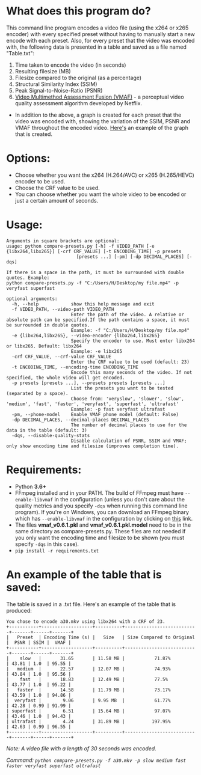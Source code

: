 # What does this program do?
This command line program encodes a video file (using the x264 or x265 encoder) with every specified preset without having to manually start a new encode with each preset. Also, for every preset that the video was encoded with, the following data is presented in a table and saved as a file named "Table.txt":
1. Time taken to encode the video (in seconds)
2. Resulting filesize (MB)
3. Filesize compared to the original (as a percentage)
4. Structural Similarity Index (SSIM) 
5. Peak Signal-to-Noise-Ratio (PSNR)
6. [Video Multimethod Assessment Fusion (VMAF)](https://github.com/Netflix/vmaf) - a perceptual video quality assessment algorithm developed by Netflix.

- In addition to the above, a graph is created for each preset that the video was encoded with, showing the variation of the SSIM, PSNR and VMAF throughout the encoded video. [Here's](example-graph.png) an example of the graph that is created.

# Options:
- Choose whether you want the x264 (H.264/AVC) or x265 (H.265/HEVC) encoder to be used.
- Choose the CRF value to be used.
- You can choose whether you want the whole video to be encoded or just a certain amount of seconds.

# Usage:
```
Arguments in square brackets are optional:
usage: python compare-presets.py [-h] -f VIDEO_PATH [-e {libx264,libx265}] [-crf CRF_VALUE] [-t ENCODING_TIME] -p presets
                          [presets ...] [-pm] [-dp DECIMAL_PLACES] [-dqs]
                          
If there is a space in the path, it must be surrounded with double quotes. Example:
python compare-presets.py -f "C:/Users/H/Desktop/my file.mp4" -p veryfast superfast

optional arguments:
  -h, --help            show this help message and exit
  -f VIDEO_PATH, --video-path VIDEO_PATH
                        Enter the path of the video. A relative or absolute path can be specified.If the path contains a space, it must be surrounded in double quotes.
                        Example: -f "C:/Users/H/Desktop/my file.mp4"
  -e {libx264,libx265}, --video-encoder {libx264,libx265}
                        Specify the encoder to use. Must enter libx264 or libx265. Default: libx264
                        Example: -e libx265
  -crf CRF_VALUE, --crf-value CRF_VALUE
                        Enter the CRF value to be used (default: 23)
  -t ENCODING_TIME, --encoding-time ENCODING_TIME
                        Encode this many seconds of the video. If not specified, the whole video will get encoded.
  -p presets [presets ...], --presets presets [presets ...]
                        List the presets you want to be tested (separated by a space).
                        Choose from: 'veryslow', 'slower', 'slow', 'medium', 'fast', 'faster', 'veryfast', 'superfast', 'ultrafast'
                        Example: -p fast veryfast ultrafast
  -pm, --phone-model    Enable VMAF phone model (default: False)
  -dp DECIMAL_PLACES, --decimal-places DECIMAL_PLACES
                        The number of decimal places to use for the data in the table (default: 3)
  -dqs, --disable-quality-stats
                        Disable calculation of PSNR, SSIM and VMAF; only show encoding time and filesize (improves completion time).
```

# Requirements:
- Python **3.6+**
- FFmpeg installed and in your PATH. The build of FFmpeg must have `--enable-libvmaf` in the configuration (unless you don't care about the quality metrics and you specify `-dqs` when running this command line program). If you're on Windows, you can download an FFmpeg binary which has `--enable-libvmaf` in the configuration by clicking on [this](http://learnffmpeg.s3.amazonaws.com/ffmpeg-vmaf-static-bin.zip) link.
- The files **vmaf_v0.6.1.pkl** and **vmaf_v0.6.1.pkl.model** need to be in the same directory as compare-presets.py. These files are not needed if you only want the encoding time and filesize to be shown (you must specify `-dqs` in this case).
- `pip install -r requirements.txt`

# An example of the table that is saved:
The table is saved in a .txt file. Here's an example of the table that is produced:
```
You chose to encode a30.mkv using libx264 with a CRF of 23.
+-----------+-------------------+----------+---------------------------+-------+------+-------+
|   Preset  | Encoding Time (s) |   Size   | Size Compared to Original |  PSNR | SSIM |  VMAF |
+-----------+-------------------+----------+---------------------------+-------+------+-------+
|    slow   |       31.65       | 11.58 MB |           71.87%          | 43.81 | 1.0  | 95.55 |
|   medium  |       22.57       | 12.07 MB |           74.93%          | 43.84 | 1.0  | 95.56 |
|    fast   |       18.83       | 12.49 MB |           77.5%           | 43.77 | 1.0  | 95.22 |
|   faster  |       14.58       | 11.79 MB |           73.17%          | 43.59 | 1.0  | 94.86 |
|  veryfast |        9.06       | 9.95 MB  |           61.77%          | 42.28 | 0.99 | 91.99 |
| superfast |        6.51       | 15.64 MB |           97.07%          | 43.46 | 1.0  | 94.43 |
| ultrafast |        4.24       | 31.89 MB |          197.95%          | 42.63 | 0.99 | 96.55 |
+-----------+-------------------+----------+---------------------------+-------+------+-------+
```
*Note: A video file with a length of 30 seconds was encoded.*

*Command: `python compare-presets.py -f a30.mkv -p slow medium fast faster veryfast superfast ultrafast`*
